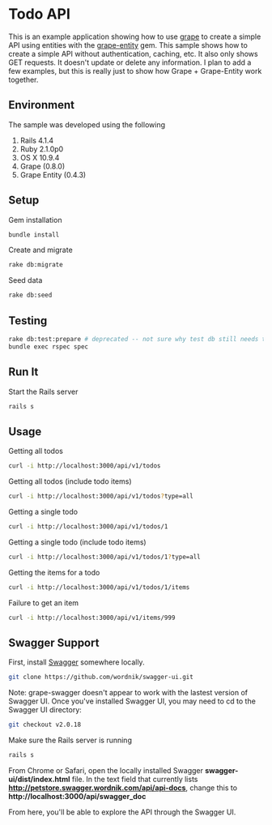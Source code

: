 # Todo API

This is an example application showing how to use
[grape](https://github.com/intridea/grape) to create a simple API using
entities with the [grape-entity](https://github.com/intridea/grape-entity) gem.
This sample shows how to create a simple API without authentication, caching, etc.
It also only shows GET requests.  It doesn't update or delete any information.  I
plan to add a few examples, but this is really just to show how Grape + Grape-Entity
work together.

## Environment

The sample was developed using the following 

1. Rails 4.1.4
2. Ruby 2.1.0p0
3. OS X 10.9.4
4. Grape (0.8.0) 
5. Grape Entity (0.4.3) 

## Setup

Gem installation

```bash
bundle install
```

Create and migrate

```bash
rake db:migrate
```

Seed data

```bash
rake db:seed
```

## Testing

```bash
rake db:test:prepare # deprecated -- not sure why test db still needs to be prepared.  TBD...
bundle exec rspec spec
```

## Run It

Start the Rails server

```bash
rails s
```

## Usage

Getting all todos

```bash
curl -i http://localhost:3000/api/v1/todos
```

Getting all todos (include todo items)

```bash
curl -i http://localhost:3000/api/v1/todos?type=all
```

Getting a single todo

```bash
curl -i http://localhost:3000/api/v1/todos/1
```

Getting a single todo (include todo items)

```bash
curl -i http://localhost:3000/api/v1/todos/1?type=all
```

Getting the items for a todo

```bash
curl -i http://localhost:3000/api/v1/todos/1/items
```

Failure to get an item

```bash
curl -i http://localhost:3000/api/v1/items/999
```

## Swagger Support
First, install [Swagger](https://github.com/wordnik/swagger-ui) somewhere locally.

```bash
git clone https://github.com/wordnik/swagger-ui.git
```
Note: grape-swagger doesn't appear to work with the lastest version of Swagger UI.
Once you've installed Swagger UI, you may need to cd to the Swagger UI directory:
```bash
git checkout v2.0.18
```

Make sure the Rails server is running

```bash
rails s
```

From Chrome or Safari, open the locally installed Swagger __swagger-ui/dist/index.html__ file.  In the text
field that currently lists __http://petstore.swagger.wordnik.com/api/api-docs__, change this to
__http://localhost:3000/api/swagger_doc__

From here, you'll be able to explore the API through the Swagger UI.
